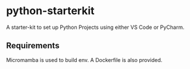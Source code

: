 # python-starterkit
A starter-kit to set up Python Projects using either VS Code or PyCharm. 

## Requirements

Micromamba is used to build env. A Dockerfile is also provided.